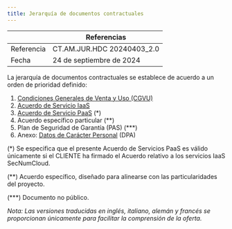 ```yaml
---
title: Jerarquía de documentos contractuales
---
```


|           | Referencias                |
| --------- | -------------------------- |
| Referencia| CT.AM.JUR.HDC 20240403_2.0 |
| Fecha     | 24 de septiembre de 2024   |

La jerarquía de documentos contractuales se establece de acuerdo a un orden de prioridad definido:

1. [Condiciones Generales de Venta y Uso (CGVU)](cgvu.docx)
2. [Acuerdo de Servicio IaaS](iaas/sla_iaas.docx)
3. [Acuerdo de Servicio PaaS](paas/sla_paas.docx) (*)
4. Acuerdo específico particular (**)
5. Plan de Seguridad de Garantía (PAS) (***)
6. Anexo: [Datos de Carácter Personal](dpa.docx) (DPA)

(*) Se especifica que el presente Acuerdo de Servicios PaaS es válido únicamente si el CLIENTE ha firmado el Acuerdo relativo a los servicios IaaS SecNumCloud.

(**) Acuerdo específico, diseñado para alinearse con las particularidades del proyecto.

(***) Documento no público.

_Nota: Las versiones traducidas en inglés, italiano, alemán y francés se proporcionan únicamente para facilitar la comprensión de la oferta._